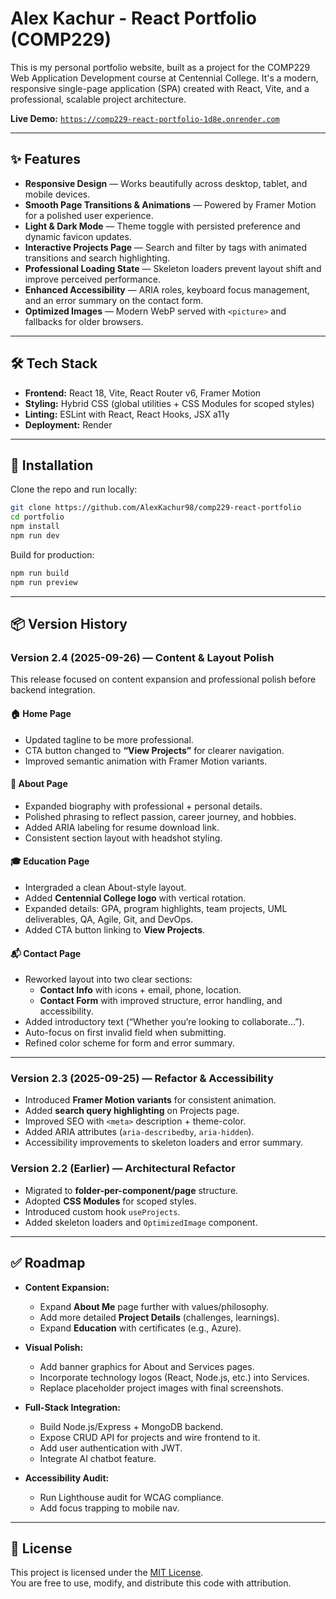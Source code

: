 # Alex Kachur - React Portfolio (COMP229)

This is my personal portfolio website, built as a project for the COMP229 Web Application Development course at Centennial College. It's a modern, responsive single-page application (SPA) created with React, Vite, and a professional, scalable project architecture.

**Live Demo:** [`https://comp229-react-portfolio-1d8e.onrender.com`](https://comp229-react-portfolio-1d8e.onrender.com)

---

## ✨ Features
* **Responsive Design** — Works beautifully across desktop, tablet, and mobile devices.  
* **Smooth Page Transitions & Animations** — Powered by Framer Motion for a polished user experience.  
* **Light & Dark Mode** — Theme toggle with persisted preference and dynamic favicon updates.  
* **Interactive Projects Page** — Search and filter by tags with animated transitions and search highlighting.  
* **Professional Loading State** — Skeleton loaders prevent layout shift and improve perceived performance.  
* **Enhanced Accessibility** — ARIA roles, keyboard focus management, and an error summary on the contact form.  
* **Optimized Images** — Modern WebP served with `<picture>` and fallbacks for older browsers.  

---

## 🛠️ Tech Stack
- **Frontend:** React 18, Vite, React Router v6, Framer Motion  
- **Styling:** Hybrid CSS (global utilities + CSS Modules for scoped styles)  
- **Linting:** ESLint with React, React Hooks, JSX a11y  
- **Deployment:** Render  

---

## 🚀 Installation
Clone the repo and run locally:

```bash
git clone https://github.com/AlexKachur98/comp229-react-portfolio
cd portfolio
npm install
npm run dev
```

Build for production:

```bash
npm run build
npm run preview
```

---

## 📦 Version History

### Version 2.4 (2025-09-26) — **Content & Layout Polish**
This release focused on content expansion and professional polish before backend integration.  

#### 🏠 Home Page
- Updated tagline to be more professional.  
- CTA button changed to **“View Projects”** for clearer navigation.  
- Improved semantic animation with Framer Motion variants.  

#### 👤 About Page
- Expanded biography with professional + personal details.  
- Polished phrasing to reflect passion, career journey, and hobbies.  
- Added ARIA labeling for resume download link.  
- Consistent section layout with headshot styling.  

#### 🎓 Education Page
- Intergraded a clean About-style layout.  
- Added **Centennial College logo** with vertical rotation.  
- Expanded details: GPA, program highlights, team projects, UML deliverables, QA, Agile, Git, and DevOps.  
- Added CTA button linking to **View Projects**.  

#### 📬 Contact Page
- Reworked layout into two clear sections:  
  - **Contact Info** with icons + email, phone, location.  
  - **Contact Form** with improved structure, error handling, and accessibility.  
- Added introductory text (“Whether you’re looking to collaborate…”).  
- Auto-focus on first invalid field when submitting.  
- Refined color scheme for form and error summary.  

---

### Version 2.3 (2025-09-25) — **Refactor & Accessibility**
- Introduced **Framer Motion variants** for consistent animation.  
- Added **search query highlighting** on Projects page.  
- Improved SEO with `<meta>` description + theme-color.  
- Added ARIA attributes (`aria-describedby`, `aria-hidden`).  
- Accessibility improvements to skeleton loaders and error summary.  

### Version 2.2 (Earlier) — **Architectural Refactor**
- Migrated to **folder-per-component/page** structure.  
- Adopted **CSS Modules** for scoped styles.  
- Introduced custom hook `useProjects`.  
- Added skeleton loaders and `OptimizedImage` component.  

---

## ✅ Roadmap
- **Content Expansion:**  
  - Expand **About Me** page further with values/philosophy.  
  - Add more detailed **Project Details** (challenges, learnings).  
  - Expand **Education** with certificates (e.g., Azure).  

- **Visual Polish:**  
  - Add banner graphics for About and Services pages.  
  - Incorporate technology logos (React, Node.js, etc.) into Services.  
  - Replace placeholder project images with final screenshots.  

- **Full-Stack Integration:**  
  - Build Node.js/Express + MongoDB backend.  
  - Expose CRUD API for projects and wire frontend to it.  
  - Add user authentication with JWT.  
  - Integrate AI chatbot feature.  

- **Accessibility Audit:**  
  - Run Lighthouse audit for WCAG compliance.  
  - Add focus trapping to mobile nav.  

---

## 📜 License
This project is licensed under the [MIT License](./LICENSE).  
You are free to use, modify, and distribute this code with attribution.  
